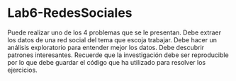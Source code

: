 # Lab6-RedesSociales
Puede realizar uno de los 4 problemas que se le presentan. Debe extraer los datos de una red social 
del tema que  escoja trabajar.  Debe  hacer un análisis exploratorio para entender mejor los datos. 
Debe descubrir patrones interesantes. Recuerde que la investigación debe ser reproducible por lo 
que debe guardar el código que ha utilizado para resolver los ejercicios.  